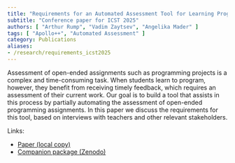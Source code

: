 ```yaml
---
title: "Requirements for an Automated Assessment Tool for Learning Programming by Doing"
subtitle: "Conference paper for ICST 2025"
authors: [ "Arthur Rump", "Vadim Zaytsev", "Angelika Mader" ]
tags: [ "Apollo++", "Automated Assessment" ]
category: Publications
aliases:
- /research/requirements_icst2025
---
```


Assessment of open-ended assignments such as programming projects is a complex and time-consuming task. When students learn to program, however, they benefit from receiving timely feedback, which requires an assessment of their current work. Our goal is to build a tool that assists in this process by partially automating the assessment of open-ended programming assignments. In this paper we discuss the requirements for this tool, based on interviews with teachers and other relevant stakeholders.

Links:

- [Paper (local copy)]({attach}paper.pdf)
- [Companion package (Zenodo)](https://doi.org/10.5281/zenodo.14627201)
